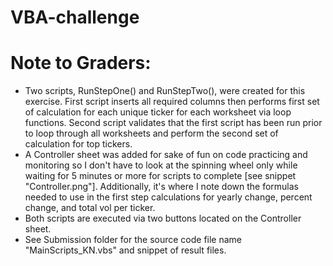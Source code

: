 # VBA-challenge
# Note to Graders:
- Two scripts, RunStepOne() and RunStepTwo(), were created for this exercise. First script inserts all required columns then performs first set of calculation for each unique ticker for each worksheet via loop functions. Second script validates that the first script has been run prior to loop through all worksheets and perform the second set of calculation for top tickers.
- A Controller sheet was added for sake of fun on code practicing and monitoring so I don't have to look at the spinning wheel only while waiting for 5 minutes or more for scripts to complete [see snippet "Controller.png"]. Additionally, it's where I note down the formulas needed to use in the first step calculations for yearly change, percent change, and total vol per ticker.
- Both scripts are executed via two buttons located on the Controller sheet.
- See Submission folder for the source code file name "MainScripts_KN.vbs" and snippet of result files.
